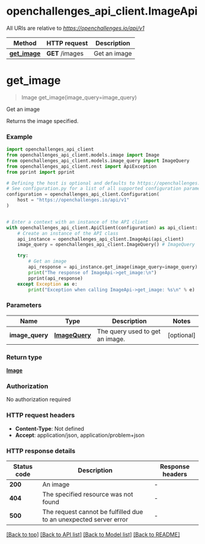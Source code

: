 # openchallenges_api_client.ImageApi

All URIs are relative to *https://openchallenges.io/api/v1*

| Method                                 | HTTP request    | Description  |
| -------------------------------------- | --------------- | ------------ |
| [**get_image**](ImageApi.md#get_image) | **GET** /images | Get an image |

# **get_image**

> Image get_image(image_query=image_query)

Get an image

Returns the image specified.

### Example

```python
import openchallenges_api_client
from openchallenges_api_client.models.image import Image
from openchallenges_api_client.models.image_query import ImageQuery
from openchallenges_api_client.rest import ApiException
from pprint import pprint

# Defining the host is optional and defaults to https://openchallenges.io/api/v1
# See configuration.py for a list of all supported configuration parameters.
configuration = openchallenges_api_client.Configuration(
    host = "https://openchallenges.io/api/v1"
)


# Enter a context with an instance of the API client
with openchallenges_api_client.ApiClient(configuration) as api_client:
    # Create an instance of the API class
    api_instance = openchallenges_api_client.ImageApi(api_client)
    image_query = openchallenges_api_client.ImageQuery() # ImageQuery | The query used to get an image. (optional)

    try:
        # Get an image
        api_response = api_instance.get_image(image_query=image_query)
        print("The response of ImageApi->get_image:\n")
        pprint(api_response)
    except Exception as e:
        print("Exception when calling ImageApi->get_image: %s\n" % e)
```

### Parameters

| Name            | Type                  | Description                     | Notes      |
| --------------- | --------------------- | ------------------------------- | ---------- |
| **image_query** | [**ImageQuery**](.md) | The query used to get an image. | [optional] |

### Return type

[**Image**](Image.md)

### Authorization

No authorization required

### HTTP request headers

- **Content-Type**: Not defined
- **Accept**: application/json, application/problem+json

### HTTP response details

| Status code | Description                                                       | Response headers |
| ----------- | ----------------------------------------------------------------- | ---------------- |
| **200**     | An image                                                          | -                |
| **404**     | The specified resource was not found                              | -                |
| **500**     | The request cannot be fulfilled due to an unexpected server error | -                |

[[Back to top]](#) [[Back to API list]](../README.md#documentation-for-api-endpoints) [[Back to Model list]](../README.md#documentation-for-models) [[Back to README]](../README.md)
